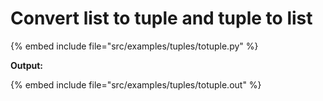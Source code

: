 # Convert list to tuple and tuple to list


{% embed include file="src/examples/tuples/totuple.py" %}

**Output:**

{% embed include file="src/examples/tuples/totuple.out" %}



